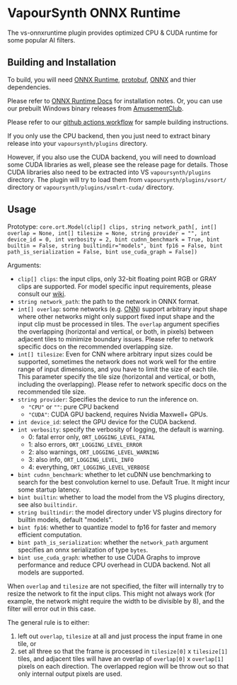 # VapourSynth ONNX Runtime

The vs-onnxruntime plugin provides optimized CPU & CUDA runtime for some popular AI filters.

## Building and Installation

To build, you will need [ONNX Runtime](https://www.onnxruntime.ai/), [protobuf](https://github.com/protocolbuffers/protobuf), [ONNX](https://github.com/onnx/onnx) and thier dependencies.

Please refer to [ONNX Runtime Docs](https://onnxruntime.ai/docs/install/) for installation notes.
Or, you can use our prebuilt Windows binary releases from [AmusementClub](https://github.com/AmusementClub/onnxruntime/releases/latest/).

Please refer to our [github actions workflow](../.github/workflows/windows-ort.yml) for sample building instructions.

If you only use the CPU backend, then you just need to extract binary release into your `vapoursynth/plugins` directory.

However, if you also use the CUDA backend, you will need to download some CUDA libraries as well, please see the release page for details. Those CUDA libraries also need to be extracted into VS `vapoursynth/plugins` directory. The plugin will try to load them from `vapoursynth/plugins/vsort/` directory or `vapoursynth/plugins/vsmlrt-cuda/` directory.

## Usage

Prototype: `core.ort.Model(clip[] clips, string network_path[, int[] overlap = None, int[] tilesize = None, string provider = "", int device_id = 0, int verbosity = 2, bint cudnn_benchmark = True, bint builtin = False, string builtindir="models", bint fp16 = False, bint path_is_serialization = False, bint use_cuda_graph = False])`

Arguments:
 - `clip[] clips`: the input clips, only 32-bit floating point RGB or GRAY clips are supported. For model specific input requirements, please consult our [wiki](https://github.com/AmusementClub/vs-mlrt/wiki).
 - `string network_path`: the path to the network in ONNX format.
 - `int[] overlap`: some networks (e.g. [CNN](https://en.wikipedia.org/wiki/Convolutional_neural_network)) support arbitrary input shape where other networks might only support fixed input shape and the input clip must be processed in tiles. The `overlap` argument specifies the overlapping (horizontal and vertical, or both, in pixels) between adjacent tiles to minimize boundary issues. Please refer to network specific docs on the recommended overlapping size.
 - `int[] tilesize`: Even for CNN where arbitrary input sizes could be supported, sometimes the network does not work well for the entire range of input dimensions, and you have to limit the size of each tile. This parameter specify the tile size (horizontal and vertical, or both, including the overlapping). Please refer to network specific docs on the recommended tile size.
 - `string provider`: Specifies the device to run the inference on.
   - `"CPU"` or `""`: pure CPU backend
   - `"CUDA"`: CUDA GPU backend, requires Nvidia Maxwell+ GPUs.
 - `int device_id`: select the GPU device for the CUDA backend.
 - `int verbosity`: specify the verbosity of logging, the default is warning.
   - 0: fatal error only, `ORT_LOGGING_LEVEL_FATAL`
   - 1: also errors, `ORT_LOGGING_LEVEL_ERROR`
   - 2: also warnings, `ORT_LOGGING_LEVEL_WARNING`
   - 3: also info, `ORT_LOGGING_LEVEL_INFO`
   - 4: everything, `ORT_LOGGING_LEVEL_VERBOSE`
 - `bint cudnn_benchmark`: whether to let cuDNN use benchmarking to search for the best convolution kernel to use. Default True. It might incur some startup latency.
 - `bint builtin`: whether to load the model from the VS plugins directory, see also `builtindir`.
 - `string builtindir`: the model directory under VS plugins directory for builtin models, default "models".
 - `bint fp16`: whether to quantize model to fp16 for faster and memory efficient computation.
 - `bint path_is_serialization`: whether the `network_path` argument specifies an onnx serialization of type `bytes`.
 - `bint use_cuda_graph`: whether to use CUDA Graphs to improve performance and reduce CPU overhead in CUDA backend. Not all models are supported.

When `overlap` and `tilesize` are not specified, the filter will internally try to resize the network to fit the input clips. This might not always work (for example, the network might require the width to be divisible by 8), and the filter will error out in this case.

The general rule is to either:
1. left out `overlap`, `tilesize` at all and just process the input frame in one tile, or
2. set all three so that the frame is processed in `tilesize[0]` x `tilesize[1]` tiles, and adjacent tiles will have an overlap of `overlap[0]` x `overlap[1]` pixels on each direction. The overlapped region will be throw out so that only internal output pixels are used.
